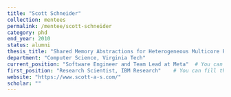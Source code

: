 ```yaml
---
title: "Scott Schneider"
collection: mentees
permalink: /mentee/scott-schneider
category: phd
end_year: 2010
status: alumni
thesis_title: "Shared Memory Abstractions for Heterogeneous Multicore Processors"
department: "Computer Science, Virginia Tech"
current_position: "Software Engineer and Team Lead at Meta"  # You can fill this from LinkedIn
first_position: "Research Scientist, IBM Research"    # You can fill this from LinkedIn
website: "https://www.scott-a-s.com/"
scholar: ""
---
```

